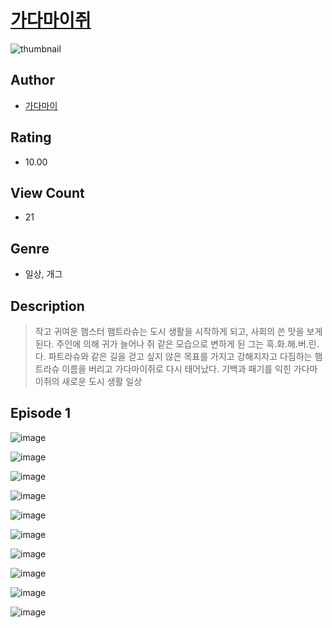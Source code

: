 # [가다마이쥐](https://comic.naver.com/challenge/list?titleId=811238)
![thumbnail](https://image-comic.pstatic.net/user_contents_data/challenge_comic/2023/05/25/367244/upload_3904957750109626677_480x623.jpeg)

## Author
- [가다마이](https://comic.naver.com/artistTitle?id=367244)

## Rating
- 10.00

## View Count
- 21

## Genre
- 일상, 개그

## Description
> 작고 귀여운 햄스터 햄트라슈는 도시 생활을 시작하게 되고, 사회의 쓴 맛을 보게 된다. 주인에 의해 귀가 늘어나 쥐 같은 모습으로 변하게 된 그는 흑.화.해.버.린.다. 파트라슈와 같은 길을 걷고 싶지 않은 목표를 가지고 강해지자고 다짐하는 햄트라슈 이름을 버리고 가다마이쥐로 다시 태어났다. 기백과 패기를 익힌 가다마이쥐의 새로운 도시 생활 일상


## Episode 1
![image](https://image-comic.pstatic.net/user_contents_data/challenge_comic/2023/05/25/367244/upload_7291666692033623090.jpeg)

![image](https://image-comic.pstatic.net/user_contents_data/challenge_comic/2023/05/25/367244/upload_3906701591878853732.jpeg)

![image](https://image-comic.pstatic.net/user_contents_data/challenge_comic/2023/05/25/367244/upload_7378364262661567544.jpeg)

![image](https://image-comic.pstatic.net/user_contents_data/challenge_comic/2023/05/25/367244/upload_7089289465120056375.jpeg)

![image](https://image-comic.pstatic.net/user_contents_data/challenge_comic/2023/05/25/367244/upload_4135207373351499830.jpeg)

![image](https://image-comic.pstatic.net/user_contents_data/challenge_comic/2023/05/25/367244/upload_3630852803262691683.jpeg)

![image](https://image-comic.pstatic.net/user_contents_data/challenge_comic/2023/05/25/367244/upload_3846749428425045812.jpeg)

![image](https://image-comic.pstatic.net/user_contents_data/challenge_comic/2023/05/25/367244/upload_7220454798483666273.jpeg)

![image](https://image-comic.pstatic.net/user_contents_data/challenge_comic/2023/05/25/367244/upload_7161396748439675750.jpeg)

![image](https://image-comic.pstatic.net/user_contents_data/challenge_comic/2023/05/25/367244/upload_3832898862380639586.jpeg)
